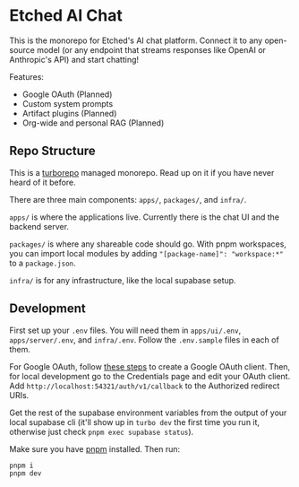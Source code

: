 # Etched AI Chat
This is the monorepo for Etched's AI chat platform. Connect it to any open-source model (or any endpoint that streams responses like OpenAI or Anthropic's API) and start chatting!

Features:
- Google OAuth (Planned)
- Custom system prompts
- Artifact plugins (Planned)
- Org-wide and personal RAG (Planned)

## Repo Structure
This is a [turborepo](https://turbo.build/repo/docs) managed monorepo. Read up on it if you have never heard of it before.

There are three main components: `apps/`, `packages/`, and `infra/`.

`apps/` is where the applications live. Currently there is the chat UI and the backend server.

`packages/` is where any shareable code should go. With pnpm workspaces, you can import local modules by adding `"[package-name]": "workspace:*"` to a `package.json`.

`infra/` is for any infrastructure, like the local supabase setup.

## Development
First set up your `.env` files. You will need them in `apps/ui/.env`, `apps/server/.env`, and `infra/.env`. Follow the `.env.sample` files in each of them.

For Google OAuth, follow [these steps](https://supabase.com/docs/guides/auth/social-login/auth-google) to create a Google OAuth client. Then, for local development go to the Credentials page and edit your OAuth client. Add `http://localhost:54321/auth/v1/callback` to the Authorized redirect URIs.

Get the rest of the supabase environment variables from the output of your local supabase cli (it'll show up in `turbo dev` the first time you run it, otherwise just check `pnpm exec supabase status`).

Make sure you have [pnpm](https://pnpm.io/) installed. Then run:
```
pnpm i
pnpm dev
```
